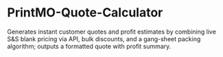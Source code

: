 # PrintMO-Quote-Calculator
Generates instant customer quotes and profit estimates by combining live S&amp;S blank pricing via API, bulk discounts, and a gang-sheet packing algorithm; outputs a formatted quote with profit summary.

